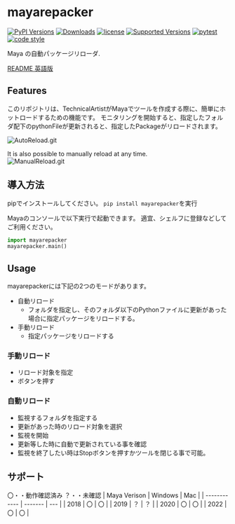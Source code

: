 # mayarepacker  

[![PyPI Versions](https://img.shields.io/pypi/v/mayarepacker.svg)](https://pypi.org/project/mayarepacker)
[![Downloads](https://pepy.tech/badge/mayarepacker)](https://pepy.tech/project/mayarepacker)
[![license](https://img.shields.io/pypi/l/mayarepacker)](https://pypi.org/project/mayarepacker)
[![Supported Versions](https://img.shields.io/pypi/pyversions/mayarepacker.svg)](https://pypi.org/project/mayarepacker)
[![pytest](https://codecov.io/gh/InTack2/mayarepacker/branch/master/graph/badge.svg)](https://codecov.io/gh/InTack2/mayarepacker)
[![code style](https://img.shields.io/badge/code%20style-flake8-000000.svg)](https://pypi.org/-project/flake8/)  

Maya の自動パッケージリローダ.

[README 英語版](https://github.com/InTack2/mayarepacker/blob/main//README.md)  

## Features
このリポジトリは、TechnicalArtistがMayaでツールを作成する際に、簡単にホットロードするための機能です。
モニタリングを開始すると、指定したフォルダ配下のpythonFileが更新されると、指定したPackageがリロードされます。 

![AutoReload.git](https://github.com/InTack2/mayarepacker/blob/main/images/AutoReload.gif)

It is also possible to manually reload at any time.  
![ManualReload.git](https://github.com/InTack2/mayarepacker/blob/main/images/ManualReload.gif)


## 導入方法
pipでインストールしてください。
`pip install mayarepacker`を実行

Mayaのコンソールで以下実行で起動できます。
適宜、シェルフに登録などしてご利用ください。
```python
import mayarepacker
mayarepacker.main()
```

## Usage
mayarepackerには下記の2つのモードがあります。
- 自動リロード
  - フォルダを指定し、そのフォルダ以下のPythonファイルに更新があった場合に指定パッケージをリロードする。
- 手動リロード
  - 指定パッケージをリロードする

### 手動リロード
- リロード対象を指定
- ボタンを押す

### 自動リロード
- 監視するフォルダを指定する
- 更新があった時のリロード対象を選択
- 監視を開始
- 更新等した時に自動で更新されている事を確認
- 監視を終了したい時はStopボタンを押すかツールを閉じる事で可能。

## サポート
〇・・動作確認済み
？・・未確認
| Maya Verison | Windows | Mac |
| ------------ | ------- | --- |
| 2018         | 〇      | 〇  |
| 2019         | ？      | ？  |
| 2020         | 〇      | 〇  |
| 2022         | 〇      | 〇  |